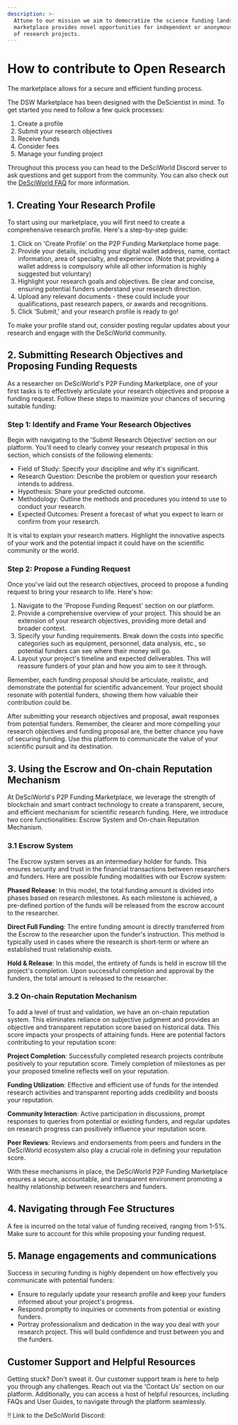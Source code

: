 ```yaml
---
description: >-
  Attune to our mission we aim to democratize the science funding landscape the
  marketplace provides novel opportunities for independent or anonymous funding
  of research projects.
---
```


# How to contribute to Open Research

The marketplace allows for a secure and efficient funding process.&#x20;

The DSW Marketplace has been designed with the DeScientist in mind. To get started you need to follow a few quick processes:

1. Create a profile
2. Submit your research objectives
3. Receive funds
4. Consider fees
5. Manage your funding project

Throughout this process you can head to the DeSciWorld Discord server to ask questions and get support from the community. You can also check out the [DeSciWorld FAQ](https://desci.world/faq) for more information.

## 1. Creating Your Research Profile

To start using our marketplace, you will first need to create a comprehensive research profile. Here's a step-by-step guide:

1. Click on 'Create Profile' on the P2P Funding Marketplace home page.
2. Provide your details, including your digital wallet address, name, contact information, area of specialty, and experience. (Note that providing a wallet address is compulsory while all other information is highly suggested but voluntary)
3. Highlight your research goals and objectives. Be clear and concise, ensuring potential funders understand your research direction.
4. Upload any relevant documents - these could include your qualifications, past research papers, or awards and recognitions.
5. Click 'Submit,' and your research profile is ready to go!

To make your profile stand out, consider posting regular updates about your research and engage with the DeSciWorld community.

## 2. Submitting Research Objectives and Proposing Funding Requests

As a researcher on DeSciWorld's P2P Funding Marketplace, one of your first tasks is to effectively articulate your research objectives and propose a funding request. Follow these steps to maximize your chances of securing suitable funding:

### Step 1: Identify and Frame Your Research Objectives

Begin with navigating to the 'Submit Research Objective' section on our platform. You'll need to clearly convey your research proposal in this section, which consists of the following elements:

* Field of Study: Specify your discipline and why it's significant.
* Research Question: Describe the problem or question your research intends to address.
* Hypothesis: Share your predicted outcome.
* Methodology: Outline the methods and procedures you intend to use to conduct your research.
* Expected Outcomes: Present a forecast of what you expect to learn or confirm from your research.

It is vital to explain your research matters. Highlight the innovative aspects of your work and the potential impact it could have on the scientific community or the world.

### Step 2: Propose a Funding Request

Once you've laid out the research objectives, proceed to propose a funding request to bring your research to life. Here's how:

1. Navigate to the 'Propose Funding Request' section on our platform.
2. Provide a comprehensive overview of your project. This should be an extension of your research objectives, providing more detail and broader context.
3. Specify your funding requirements. Break down the costs into specific categories such as equipment, personnel, data analysis, etc., so potential funders can see where their money will go.
4. Layout your project's timeline and expected deliverables. This will reassure funders of your plan and how you aim to see it through.

Remember, each funding proposal should be articulate, realistic, and demonstrate the potential for scientific advancement. Your project should resonate with potential funders, showing them how valuable their contribution could be.

After submitting your research objectives and proposal, await responses from potential funders. Remember, the clearer and more compelling your research objectives and funding proposal are, the better chance you have of securing funding. Use this platform to communicate the value of your scientific pursuit and its destination.

## 3. Using the Escrow and On-chain Reputation Mechanism

At DeSciWorld's P2P Funding Marketplace, we leverage the strength of blockchain and smart contract technology to create a transparent, secure, and efficient mechanism for scientific research funding. Here, we introduce two core functionalities: Escrow System and On-chain Reputation Mechanism.

### 3.1 Escrow System

The Escrow system serves as an intermediary holder for funds. This ensures security and trust in the financial transactions between researchers and funders. Here are possible funding modalities with our Escrow system:

**Phased Release**: In this model, the total funding amount is divided into phases based on research milestones. As each milestone is achieved, a pre-defined portion of the funds will be released from the escrow account to the researcher.

**Direct Full Funding**: The entire funding amount is directly transferred from the Escrow to the researcher upon the funder's instruction. This method is typically used in cases where the research is short-term or where an established trust relationship exists.

**Hold & Release**: In this model, the entirety of funds is held in escrow till the project's completion. Upon successful completion and approval by the funders, the total amount is released to the researcher.

### 3.2 On-chain Reputation Mechanism

To add a level of trust and validation, we have an on-chain reputation system. This eliminates reliance on subjective judgment and provides an objective and transparent reputation score based on historical data. This score impacts your prospects of attaining funds. Here are potential factors contributing to your reputation score:

**Project Completion**: Successfully completed research projects contribute positively to your reputation score. Timely completion of milestones as per your proposed timeline reflects well on your reputation.

**Funding Utilization**: Effective and efficient use of funds for the intended research activities and transparent reporting adds credibility and boosts your reputation.

**Community Interaction**: Active participation in discussions, prompt responses to queries from potential or existing funders, and regular updates on research progress can positively influence your reputation score.

**Peer Reviews**: Reviews and endorsements from peers and funders in the DeSciWorld ecosystem also play a crucial role in defining your reputation score.

With these mechanisms in place, the DeSciWorld P2P Funding Marketplace ensures a secure, accountable, and transparent environment promoting a healthy relationship between researchers and funders.

## 4. Navigating through Fee Structures

A fee is incurred on the total value of funding received, ranging from 1-5%. Make sure to account for this while proposing your funding request.

## 5. Manage engagements and communications

Success in securing funding is highly dependent on how effectively you communicate with potential funders:

* Ensure to regularly update your research profile and keep your funders informed about your project's progress.
* Respond promptly to inquiries or comments from potential or existing funders.
* Portray professionalism and dedication in the way you deal with your research project. This will build confidence and trust between you and the funders.

## Customer Support and Helpful Resources

Getting stuck? Don't sweat it. Our customer support team is here to help you through any challenges. Reach out via the 'Contact Us' section on our platform. Additionally, you can access a host of helpful resources, including FAQs and User Guides, to navigate through the platform seamlessly.

!! Link to the DeSciWorld Discord:
